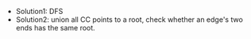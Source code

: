* Solution1: DFS
* Solution2: union all CC points to a root, check whether an edge's two ends has the same root.
